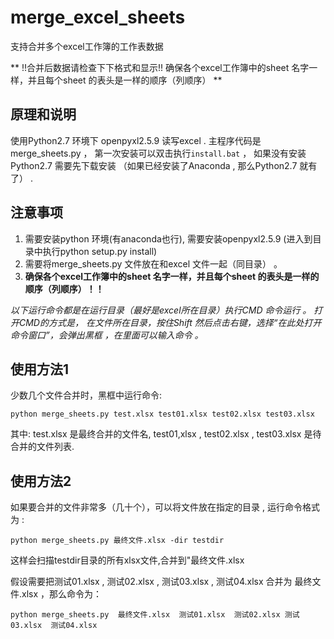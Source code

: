 # merge_excel_sheets
支持合并多个excel工作簿的工作表数据


** !!合并后数据请检查下下格式和显示!! 确保各个excel工作簿中的sheet 名字一样，并且每个sheet 的表头是一样的顺序（列顺序） **


## 原理和说明
使用Python2.7 环境下 openpyxl2.5.9 读写excel .  主程序代码是merge_sheets.py ，
第一次安装可以双击执行`install.bat` ， 如果没有安装Python2.7 需要先下载安装 （如果已经安装了Anaconda , 那么Python2.7 就有了） .


## 注意事项
1. 需要安装python 环境(有anaconda也行), 需要安装openpyxl2.5.9 (进入到目录中执行python setup.py install)
2. 需要将merge_sheets.py  文件放在和excel 文件一起（同目录） 。
3. **确保各个excel工作簿中的sheet 名字一样，并且每个sheet 的表头是一样的顺序（列顺序）！！**




*以下运行命令都是在运行目录（最好是excel所在目录）执行CMD 命令运行 。
打开CMD的方式是， 在文件所在目录，按住Shift 然后点击右键，选择“在此处打开命令窗口”，会弹出黑框 ，在里面可以输入命令 。*


## 使用方法1
少数几个文件合并时，黑框中运行命令:
```
python merge_sheets.py test.xlsx test01.xlsx test02.xlsx test03.xlsx
```
其中: test.xlsx 是最终合并的文件名,  test01,xlsx , test02.xlsx , test03.xlsx 是待合并的文件列表.


## 使用方法2
如果要合并的文件非常多（几十个），可以将文件放在指定的目录 , 运行命令格式为 :
```
python merge_sheets.py 最终文件.xlsx -dir testdir
```

这样会扫描testdir目录的所有xlsx文件,合并到"最终文件.xlsx

假设需要把测试01.xlsx , 测试02.xlsx , 测试03.xlsx , 测试04.xlsx 合并为 最终文件.xlsx ，那么命令为：
```
python merge_sheets.py  最终文件.xlsx  测试01.xlsx  测试02.xlsx 测试03.xlsx  测试04.xlsx 
```
